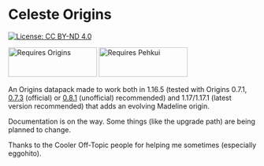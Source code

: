 # Celeste Origins

[![License: CC BY-ND 4.0](https://img.shields.io/badge/License-CC%20BY--ND%204.0-lightgrey.svg)](https://creativecommons.org/licenses/by-nd/4.0/)

<a href="https://github.com/apace100/origins-fabric/releases/tag/0.7.3"><img src="https://media.discordapp.net/attachments/817078792463187988/831319512464490496/origins_badge.png" alt="Requires Origins" width="180" height="60" /></a>
<a href="https://www.curseforge.com/minecraft/mc-mods/pehkui"><img src="https://cdn.discordapp.com/attachments/747200097015562250/840039825678663741/pehkui_badge.png" alt="Requires Pehkui" width="180" height="60" /></a>

An Origins datapack made to work both in 1.16.5 (tested with Origins 0.7.1, [0.7.3](https://github.com/apace100/origins-fabric/releases/tag/0.7.3) (official) or [0.8.1](https://github.com/Alluysl/origins-fabric/releases/tag/0.8.1) (unofficial) recommended) and 1.17/1.17.1 (latest version recommended) that adds an evolving Madeline origin.

Documentation is on the way. Some things (like the upgrade path) are being planned to change.

Thanks to the Cooler Off-Topic people for helping me sometimes (especially eggohito).